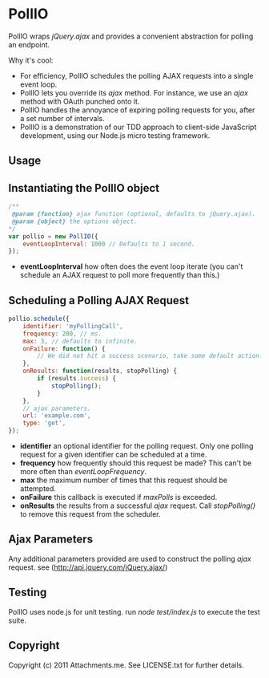 PollIO
======

PollIO wraps _jQuery.ajax_ and provides a convenient abstraction for polling an endpoint.

Why it's cool:

* For efficiency, PollIO schedules the polling AJAX requests into a single event loop.
* PollIO lets you override its _ajax_ method. For instance, we use an _ajax_ method with OAuth punched onto it.
* PollIO handles the annoyance of expiring polling requests for you, after a set number of intervals.
* PollIO is a demonstration of our TDD approach to client-side JavaScript development, using our Node.js micro testing framework.

Usage
-----

Instantiating the PollIO object
-------------------------------


```javascript
/**
 @param {function} ajax function (optional, defaults to jQuery.ajax).
 @param {object} the options object.
*/
var pollio = new PollIO({
	eventLoopInterval: 1000 // Defaults to 1 second.
});
```

* __eventLoopInterval__ how often does the event loop iterate (you can't schedule an AJAX request to poll more frequently than this.)

Scheduling a Polling AJAX Request
---------------------------------

```javascript
pollio.schedule({
	identifier: 'myPollingCall',
	frequency: 200, // ms.
	max: 3, // defaults to infinite.
	onFailure: function() {
		// We did not hit a success scenario, take some default action.
	},
	onResults: function(results, stopPolling) {
		if (results.success) {
			stopPolling();
		}
	},
	// ajax parameters.
	url: 'example.com',
	type: 'get',
});
```

* __identifier__ an optional identifier for the polling request. Only one polling request for a given identifier can be scheduled at a time.
* __frequency__ how frequently should this request be made? This can't be more often than _eventLoopFrequency_.
* __max__ the maximum number of times that this request should be attempted.
* __onFailure__ this callback is executed if _maxPolls_ is exceeded.
* __onResults__ the results from a successful _ajax_ request. Call _stopPolling()_ to remove this request from the scheduler.

Ajax Parameters
---------------

Any additional parameters provided are used to construct the polling _ajax_ request. see (http://api.jquery.com/jQuery.ajax/)

Testing
-------

PollIO uses node.js for unit testing. run _node test/index.js_ to execute the test suite.

Copyright
---------

Copyright (c) 2011 Attachments.me. See LICENSE.txt for further details.